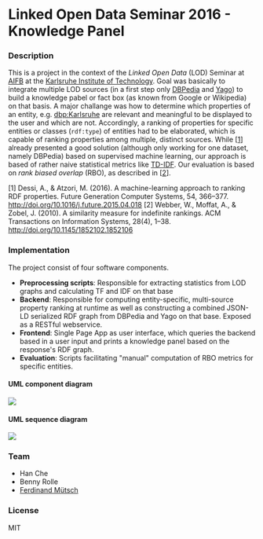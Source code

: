 # Linked Open Data Seminar 2016 - Knowledge Panel

### Description
This is a project in the context of the _Linked Open Data_ (LOD) Seminar at [AIFB](http://aifb.kit.edu) at the [Karlsruhe Institute of Technology](http://kit.edu). 
Goal was basically to integrate multiple LOD sources (in a first step only [DBPedia](http://dbpedia.org) and [Yago](http://yago-knowledge.org)) to build a knowledge pabel or fact box (as known from Google or Wikipedia) on that basis. 
A major challange was how to determine which properties of an entity, e.g. [dbp:Karlsruhe](https://dbpedia.org/resource/Karlsruhe) are relevant and meaningful to be displayed to the user and which are not. Accordingly, a ranking of properties for specific entities or classes (`rdf:type`) of entities had to be elaborated, which is capable of ranking properties among multiple, distinct sources.
While [[1](http://doi.org/10.1016/j.future.2015.04.018)] already presented a good solution (although only working for one dataset, namely DBPedia) based on supervised machine learning, our approach is based of rather naive statistical metrics like [TD-IDF](https://en.wikipedia.org/wiki/Tf%E2%80%93idf).
Our evaluation is based on _rank biased overlap_ (RBO), as described in [[2](http://doi.org/10.1145/1852102.1852106)].

[1] Dessi, A., & Atzori, M. (2016). A machine-learning approach to ranking RDF properties. Future Generation Computer Systems, 54, 366–377. http://doi.org/10.1016/j.future.2015.04.018
[2] Webber, W., Moffat, A., & Zobel, J. (2010). A similarity measure for indefinite rankings. ACM Transactions on Information Systems, 28(4), 1–38. http://doi.org/10.1145/1852102.1852106

### Implementation
The project consist of four software components.
* __Preprocessing scripts__: Responsible for extracting statistics from LOD graphs and calculating TF and IDF on that base
* __Backend__: Responsible for computing entity-specific, multi-source property ranking at runtime as well as constructing a combined JSON-LD serialized RDF graph from DBPedia and Yago on that base. Exposed as a RESTful webservice.
* __Frontend__: Single Page App as user interface, which queries the backend based in a user input and prints a knowledge panel based on the response's RDF graph.
* __Evaluation__: Scripts facilitating "manual" computation of RBO metrics for specific entities.

#### UML component diagram
![](http://i.imgur.com/XtUNg1Y.jpg)

#### UML sequence diagram
![](http://i.imgur.com/fdJWLaX.jpg)

### Team
- Han Che
- Benny Rolle
- [Ferdinand Mütsch](https://ferdinand-muetsch.de)
### License
MIT